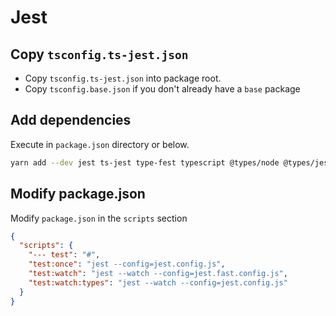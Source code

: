 # Jest

## Copy `tsconfig.ts-jest.json`

- Copy `tsconfig.ts-jest.json` into package root.
- Copy `tsconfig.base.json` if you don't already have a `base` package

## Add dependencies

Execute in `package.json` directory or below.

```sh
yarn add --dev jest ts-jest type-fest typescript @types/node @types/jest
```

## Modify package.json

Modify `package.json` in the `scripts` section

```json
{
  "scripts": {
    "--- test": "#",
    "test:once": "jest --config=jest.config.js",
    "test:watch": "jest --watch --config=jest.fast.config.js",
    "test:watch:types": "jest --watch --config=jest.config.js"
  }
}
```
